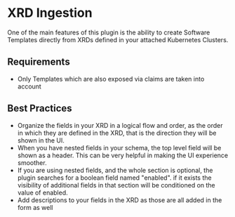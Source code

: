 # XRD Ingestion
One of the main features of this plugin is the ability to create Software Templates directly from XRDs defined in your attached Kubernetes Clusters.

## Requirements
* Only Templates which are also exposed via claims are taken into account

## Best Practices
* Organize the fields in your XRD in a logical flow and order, as the order in which they are defined in the XRD, that is the direction they will be shown in the UI.
* When you have nested fields in your schema, the top level field will be shown as a header. This can be very helpful in making the UI experience smoother.
* If you are using nested fields, and the whole section is optional, the plugin searches for a boolean field named "enabled". if it exists the visibility of additional fields in that section will be conditioned on the value of enabled.
* Add descriptions to your fields in the XRD as those are all added in the form as well